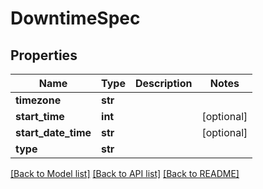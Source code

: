 # DowntimeSpec

## Properties
Name | Type | Description | Notes
------------ | ------------- | ------------- | -------------
**timezone** | **str** |  | 
**start_time** | **int** |  | [optional] 
**start_date_time** | **str** |  | [optional] 
**type** | **str** |  | 

[[Back to Model list]](../README.md#documentation-for-models) [[Back to API list]](../README.md#documentation-for-api-endpoints) [[Back to README]](../README.md)

